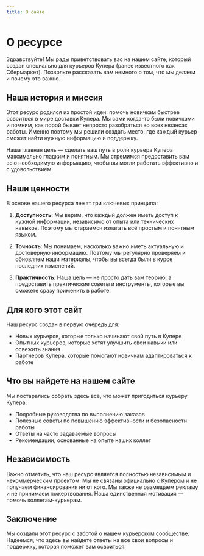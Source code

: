 ```yaml
---
title: О сайте
---
```

# О ресурсе

Здравствуйте! Мы рады приветствовать вас на нашем сайте, который создан специально для курьеров Купера (ранее известного как Сбермаркет). Позвольте рассказать вам немного о том, что мы делаем и почему это важно.

## Наша история и миссия

Этот ресурс родился из простой идеи: помочь новичкам быстрее освоиться в мире доставки Купера. Мы сами когда-то были новичками и помним, как порой бывает непросто разобраться во всех нюансах работы. Именно поэтому мы решили создать место, где каждый курьер сможет найти нужную информацию и поддержку.

Наша главная цель — сделать ваш путь в роли курьера Купера максимально гладким и понятным. Мы стремимся предоставить вам всю необходимую информацию, чтобы вы могли работать эффективно и с удовольствием.

## Наши ценности

В основе нашего ресурса лежат три ключевых принципа:

1. **Доступность**: Мы верим, что каждый должен иметь доступ к нужной информации, независимо от опыта или технических навыков. Поэтому мы стараемся излагать всё простым и понятным языком.

2. **Точность**: Мы понимаем, насколько важно иметь актуальную и достоверную информацию. Поэтому мы регулярно проверяем и обновляем наши материалы, чтобы вы всегда были в курсе последних изменений.

3. **Практичность**: Наша цель — не просто дать вам теорию, а предоставить практические советы и инструменты, которые вы сможете сразу применить в работе.

## Для кого этот сайт

Наш ресурс создан в первую очередь для:
- Новых курьеров, которые только начинают свой путь в Купере
- Опытных курьеров, которые хотят улучшить свои навыки или освежить знания
- Партнеров Купера, которые помогают новичкам адаптироваться к работе

## Что вы найдете на нашем сайте

Мы постарались собрать здесь всё, что может пригодиться курьеру Купера:
- Подробные руководства по выполнению заказов
- Полезные советы по повышению эффективности и безопасности работы
- Ответы на часто задаваемые вопросы
- Рекомендации, основанные на опыте наших коллег

## Независимость

Важно отметить, что наш ресурс является полностью независимым и некоммерческим проектом. Мы не связаны официально с Купером и не получаем финансирования ни от кого. Мы также не размещаем рекламу и не принимаем пожертвования. Наша единственная мотивация — помочь коллегам-курьерам.

## Заключение

Мы создали этот ресурс с заботой о нашем курьерском сообществе. Надеемся, что здесь вы найдете ответы на все свои вопросы и поддержку, которая поможет вам освоиться.
